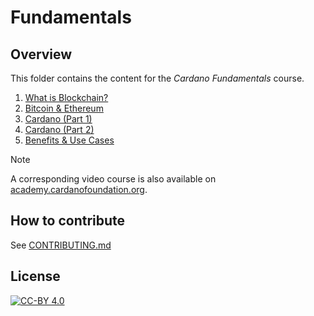 # Fundamentals

## Overview

This folder contains the content for the *Cardano Fundamentals* course.

1. [What is Blockchain?](./1-What-is-blockchain%3F)
2. [Bitcoin & Ethereum](./2-Bitcoin-%26-Ethereum/)
3. [Cardano (Part 1)](./3-Cardano_part_1)
4. [Cardano (Part 2)](./4-Cardano_part_2)
5. [Benefits & Use Cases](./5-Benefits_&_Use_Cases)

> [!NOTE]
>
> A corresponding video course is also available on [academy.cardanofoundation.org](https://academy.cardanofoundation.org).

## How to contribute

See [CONTRIBUTING.md](../../CONTRIBUTING.md)

## License

[![CC-BY 4.0](https://mirrors.creativecommons.org/presskit/buttons/88x31/png/by.png)](../../LICENSE)
